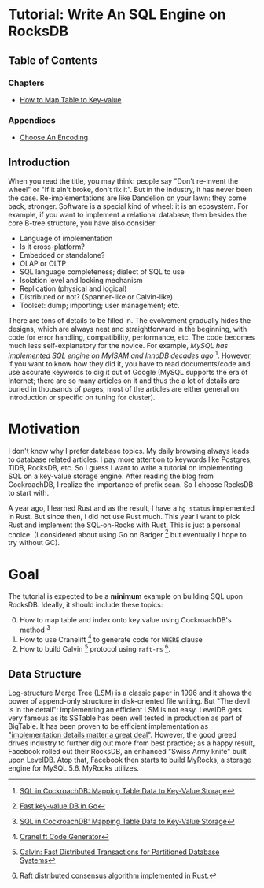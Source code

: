 # Tutorial: Write An SQL Engine on RocksDB

## Table of Contents

### Chapters

- [How to Map Table to Key-value](./how-to-map-table.md)

### Appendices

- [Choose An Encoding](./choose-an-encoding.md)

## Introduction

When you read the title, you may think:
people say "Don't re-invent the wheel" or "If it ain't broke, don't fix it".
But in the industry, it has never been the case. Re-implementations are like
Dandelion on your lawn: they come back, stronger.
Software is a special kind of wheel: it is an ecosystem.
For example, if you want to implement a relational database, then besides the
core B-tree structure, you have also consider:

* Language of implementation
* Is it cross-platform?
* Embedded or standalone?
* OLAP or OLTP
* SQL language completeness; dialect of SQL to use
* Isolation level and locking mechanism
* Replication (physical and logical)
* Distributed or not? (Spanner-like or Calvin-like)
* Toolset: dump; importing; user management; etc.

There are tons of details to be filled in. 
The evolvement gradually hides the designs, which are always
neat and straightforward in the beginning, with code for 
error handling, compatibility, performance, etc. 
The code becomes much less self-explanatory for the novice.
For example, <i>MySQL has implemented SQL engine on 
MyISAM and InnoDB decades ago</i> [^1]. However, if you want to know
how they did it, you have to read documents/code and 
use accurate keywords to dig it out of Google 
(MySQL supports the era of Internet; there are so many articles
on it and thus the a lot of details are buried in thousands of 
pages; most of the articles are either general on introduction
or specific on tuning for cluster).

# Motivation

I don't know why I prefer database topics. My daily browsing always
leads to database related articles. I pay more attention to keywords
like Postgres, TiDB, RocksDB, etc. So I guess I want to write
a tutorial on implementing SQL on a key-value storage engine.
After reading the blog from CockroachDB, I realize the importance
of prefix scan. So I choose RocksDB to start with.

A year ago, I learned Rust and as the result, I have a `hg status`
implemented in Rust. But since then, I did not use Rust much.
This year I want to pick Rust and implement the SQL-on-Rocks 
with Rust. This is just a personal choice. (I considered about
using Go on Badger [^2] but eventually I hope to try without GC).

# Goal

The tutorial is expected to be a **minimum** example on building 
SQL upon RocksDB. Ideally, it should include these topics:

0. How to map table and index onto key value using CockroachDB's method [^1]
1. How to use Cranelift [^3] to generate code for `WHERE` clause
2. How to build Calvin [^4] protocol using `raft-rs` [^5].

## Data Structure

Log-structure Merge Tree (LSM) is a classic paper in 1996 and it shows 
the power of append-only structure in disk-oriented file writing.
But "The devil is in the detail": implementing an efficient LSM is not easy.
LevelDB gets very famous as its SSTable has been well tested in production as part of BigTable.
It has been proven to be efficient implementation as 
["implementation details matter a great deal"](https://www.igvita.com/2012/02/06/sstable-and-log-structured-storage-leveldb/).
However, the good greed drives industry to further dig out more from best practice;
as a happy result, Facebook rolled out their RocksDB, 
an enhanced "Swiss Army knife" built upon LevelDB. Atop that, 
Facebook then starts to build MyRocks, a storage engine for MySQL 5.6.
MyRocks utilizes.

[^1]: [SQL in CockroachDB: Mapping Table Data to Key-Value Storage](https://www.cockroachlabs.com/blog/sql-in-cockroachdb-mapping-table-data-to-key-value-storage/)

[^2]: [Fast key-value DB in Go](https://github.com/dgraph-io/badger)

[^3]: [Cranelift Code Generator](https://github.com/CraneStation/cranelift#cranelift-code-generator)

[^4]: [Calvin: Fast Distributed Transactions for Partitioned Database Systems](http://cs.yale.edu/homes/thomson/publications/calvin-sigmod12.pdf)

[^5]: [Raft distributed consensus algorithm implemented in Rust.](https://github.com/pingcap/raft-rs)
